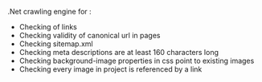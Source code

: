 .Net crawling engine for :

  - Checking of links
  - Checking validity of canonical url in pages
  - Checking sitemap.xml
  - Checking meta descriptions are at least 160 characters long
  - Checking background-image properties in css point to existing images
  - Checking every image in project is referenced by a link